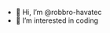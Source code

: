 - 👋 Hi, I’m @robbro-havatec
- 👀 I’m interested in coding
<!---
robbro-havatec/robbro-havatec is a ✨ special ✨ repository because its `README.md` (this file) appears on your GitHub profile.
You can click the Preview link to take a look at your changes.
--->
